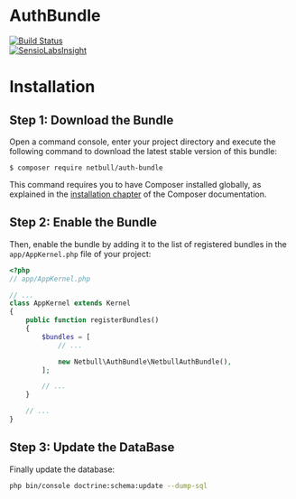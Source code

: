 AuthBundle
==========
[![Build Status](https://travis-ci.org/netbull/AuthBundle.svg?branch=master)](https://travis-ci.org/netbull/AuthBundle)<br>
[![SensioLabsInsight](https://insight.sensiolabs.com/projects/e6ac2225-8adf-4d41-868c-3b48644d11cc/big.png)](https://insight.sensiolabs.com/projects/e6ac2225-8adf-4d41-868c-3b48644d11cc)

Installation
============

Step 1: Download the Bundle
---------------------------

Open a command console, enter your project directory and execute the
following command to download the latest stable version of this bundle:

```console
$ composer require netbull/auth-bundle
```

This command requires you to have Composer installed globally, as explained
in the [installation chapter](https://getcomposer.org/doc/00-intro.md)
of the Composer documentation.

Step 2: Enable the Bundle
-------------------------

Then, enable the bundle by adding it to the list of registered bundles
in the `app/AppKernel.php` file of your project:

```php
<?php
// app/AppKernel.php

// ...
class AppKernel extends Kernel
{
    public function registerBundles()
    {
        $bundles = [
            // ...

            new Netbull\AuthBundle\NetbullAuthBundle(),
        ];

        // ...
    }

    // ...
}
```

Step 3: Update the DataBase
---------------------------

Finally update the database:
```bash
php bin/console doctrine:schema:update --dump-sql
```
